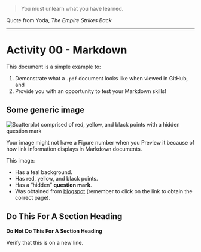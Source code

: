 
> You must unlearn what you have learned.

Quote from Yoda, *The Empire Strikes Back*

------------------------------------------------------------------------

# Activity 00 - Markdown

This document is a simple example to:

1.  Demonstrate what a `.pdf` document looks like when viewed in GitHub,
    and
2.  Provide you with an opportunity to test your Markdown skills!

## Some generic image

![Scatterplot comprised of red, yellow, and black points with a hidden
question mark](5333.jpg)

Your image might not have a Figure number when you Preview it because of
how link information displays in Markdown documents.

This image:

-   Has a teal background.
-   Has red, yellow, and black points.
-   Has a “hidden” **question mark**.
-   Was obtained from
    [blogspot](https://1.bp.blogspot.com/--jFU_n7nL_k/X8O8E2FikAI/AAAAAAAAxtQ/dS_z8I1MQ6khx6MHB6gNoDX-u8Ojw4uVACLcBGAsYHQ/s1920/5333.jpg)
    (remember to click on the link to obtain the correct page).

## Do This For A Section Heading

**Do Not Do This For A Section Heading**

Verify that this is on a new line.
